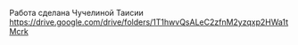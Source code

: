 Работа сделана Чучелиной Таисии
https://drive.google.com/drive/folders/1T1hwvQsALeC2zfnM2yzqxp2HWa1tMcrk
